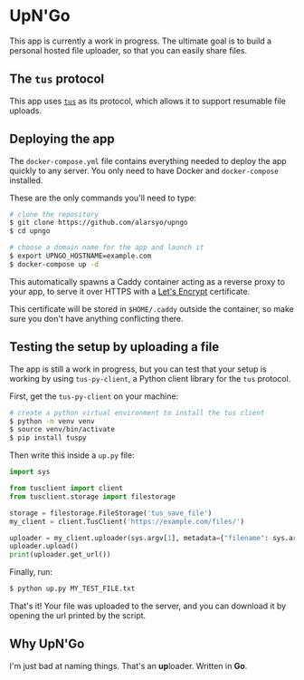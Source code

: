# UpN'Go

This app is currently a work in progress. The ultimate goal is to build a
personal hosted file uploader, so that you can easily share files.

## The `tus` protocol

This app uses [`tus`](https://tus.io) as its protocol, which allows it to
support resumable file uploads.

## Deploying the app

The `docker-compose.yml` file contains everything needed to deploy the app
quickly to any server. You only need to have Docker and `docker-compose`
installed.

These are the only commands you'll need to type:

```sh
# clone the repository
$ git clone https://github.com/alarsyo/upngo
$ cd upngo

# choose a domain name for the app and launch it
$ export UPNGO_HOSTNAME=example.com
$ docker-compose up -d
```

This automatically spawns a Caddy container acting as a reverse proxy to your
app, to serve it over HTTPS with a [Let's Encrypt](https://letsencrypt.org/)
certificate.

This certificate will be stored in `$HOME/.caddy` outside the container, so make
sure you don't have anything conflicting there.

## Testing the setup by uploading a file

The app is still a work in progress, but you can test that your setup is working
by using `tus-py-client`, a Python client library for the `tus` protocol.

First, get the `tus-py-client` on your machine:

```sh
# create a python virtual environment to install the tus client
$ python -m venv venv
$ source venv/bin/activate
$ pip install tuspy
```

Then write this inside a `up.py` file:

```py
import sys

from tusclient import client
from tusclient.storage import filestorage

storage = filestorage.FileStorage('tus_save_file')
my_client = client.TusClient('https://example.com/files/')

uploader = my_client.uploader(sys.argv[1], metadata={"filename": sys.argv[1]}, store_url=True, url_storage=storage)
uploader.upload()
print(uploader.get_url())
```

Finally, run:

```sh
$ python up.py MY_TEST_FILE.txt
```

That's it! Your file was uploaded to the server, and you can download it by
opening the url printed by the script.

## Why UpN'Go

I'm just bad at naming things. That's an **up**loader. Written in **Go**.
